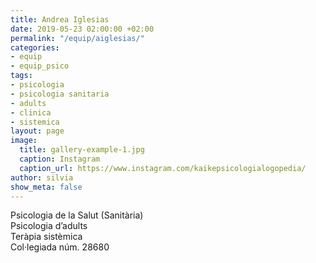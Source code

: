 ```yaml
---
title: Andrea Iglesias
date: 2019-05-23 02:00:00 +02:00
permalink: "/equip/aiglesias/"
categories:
- equip
- equip_psico
tags:
- psicologia
- psicologia sanitaria
- adults
- clinica
- sistemica
layout: page
image:
  title: gallery-example-1.jpg
  caption: Instagram
  caption_url: https://www.instagram.com/kaikepsicologialogopedia/
author: silvia
show_meta: false
---
```


Psicologia de la Salut (Sanitària)<br>
Psicologia d’adults<br>
Teràpia sistèmica<br>
Col·legiada núm. 28680

